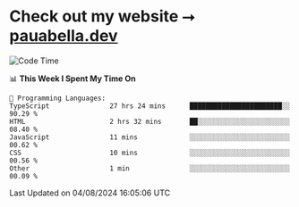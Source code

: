 # Check out my website ⭢ [pauabella.dev](https://pauabella.dev)

<!--START_SECTION:waka-->
![Code Time](http://img.shields.io/badge/Code%20Time-3%2C638%20hrs%2059%20mins-blue)

📊 **This Week I Spent My Time On** 

```text
💬 Programming Languages: 
TypeScript               27 hrs 24 mins      ███████████████████████░░   90.29 % 
HTML                     2 hrs 32 mins       ██░░░░░░░░░░░░░░░░░░░░░░░   08.40 % 
JavaScript               11 mins             ░░░░░░░░░░░░░░░░░░░░░░░░░   00.62 % 
CSS                      10 mins             ░░░░░░░░░░░░░░░░░░░░░░░░░   00.56 % 
Other                    1 min               ░░░░░░░░░░░░░░░░░░░░░░░░░   00.09 % 
```


 Last Updated on 04/08/2024 16:05:06 UTC
<!--END_SECTION:waka-->
